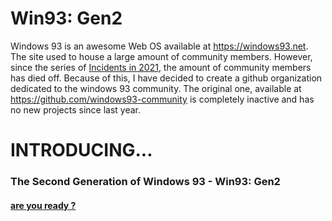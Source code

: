 # Win93: Gen2

Windows 93 is an awesome Web OS available at https://windows93.net. The site used to house a large amount of community members. However, since the series of [Incidents in 2021](https://bit.ly/windows93history), the amount of community members has died off. Because of this, I have decided to create a github organization dedicated to the windows 93 community. The original one, available at https://github.com/windows93-community is completely inactive and has no new projects since last year.  

# INTRODUCING...
### The Second Generation of Windows 93 - Win93: Gen2
#### [are you ready ?](https://github.com/win93-community)
